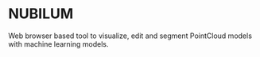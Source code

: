# NUBILUM
Web browser based tool to visualize, edit and segment PointCloud models with machine learning models.
